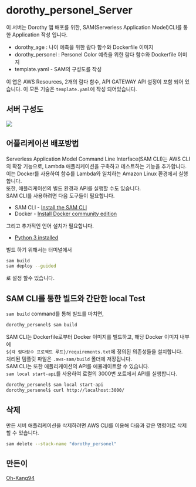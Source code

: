 # dorothy_personel_Server

이 서버는 Dorothy 앱 배포를 위한, SAM(Serverless Application Model)CLI를 통한 Application 작성 입니다.

- dorothy_age : 나이 예측을 위한 람다 함수와 Dockerfile 이미지
- dorothy_personel : Personel Color 예측을 위한 람다 함수와 Dockerfile 이미지
- template.yaml - SAM의 구성도를 작성

이 앱은 AWS Resources, 2개의 람다 함수, API GATEWAY API 설정이 포함 되어 있습니다.
이 모든 기술은 `template.yaml`에 작성 되어있습니다.

## 서버 구성도
<img src = https://github.com/Oh-Kang94/season3_team1_disabled_app/blob/main/Swagger-UI.png>  

## 어플리케이션 배포방법

Serverless Application Model Command Line Interface(SAM CLI)는 AWS CLI의 확장 기능으로, Lambda 애플리케이션을 구축하고 테스트하는 기능을 추가합니다.  
이는 Docker를 사용하여 함수를 Lambda와 일치하는 Amazon Linux 환경에서 실행합니다.  
또한, 애플리케이션의 빌드 환경과 API를 실행할 수도 있습니다.  
SAM CLI를 사용하려면 다음 도구들이 필요합니다.

* SAM CLI - [Install the SAM CLI](https://docs.aws.amazon.com/serverless-application-model/latest/developerguide/serverless-sam-cli-install.html)
* Docker - [Install Docker community edition](https://hub.docker.com/search/?type=edition&offering=community)

그리고 추가적인 언어 설치가 필요합니다.
* [Python 3 installed](https://www.python.org/downloads/)

빌드 하기 위해서는 터미널에서

```bash
sam build
sam deploy --guided
```

로 설정 할수 있습니다.

## SAM CLI를 통한 빌드와 간단한 local Test

`sam build` command를 통해 빌드를 마치면,

```bash
dorothy_personel$ sam build
```
SAM CLI는 Dockerfile로부터 Docker 이미지를 빌드하고, 해당 Docker 이미지 내부에  
`${각 람다함수 프로젝트 루트}/requirements.txt`에 정의된 의존성들을 설치합니다.  
처리된 템플릿 파일은 `.aws-sam/build` 폴더에 저장됩니다.  
SAM CLI는 또한 애플리케이션의 API를 에뮬레이트할 수 있습니다.  
`sam local start-api`를 사용하여 로컬의 3000번 포트에서 API를 실행합니다.

```bash
dorothy_personel$ sam local start-api
dorothy_personel$ curl http://localhost:3000/
```

## 삭제

만든 서버 애플리케이션을 삭제하려면 AWS CLI를 이용해 다음과 같은 명령어로 삭제 할 수 있습니다. 

```bash
sam delete --stack-name "dorothy_personel"
```

## 만든이

[Oh-Kang94](https://github.com/Oh-Kang94)
